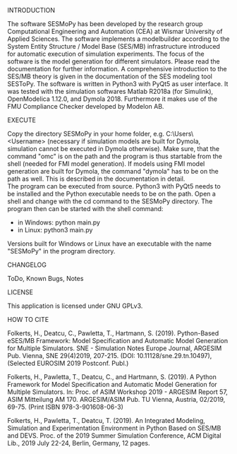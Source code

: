INTRODUCTION

The software SESMoPy has been developed by the research group Computational
Engineering and Automation (CEA) at Wismar University of Applied Sciences.
The software implements a modelbuilder according to the System Entity
Structure / Model Base (SES/MB) infrastructure introduced for automatic
execution of simulation experiments. The focus of the software is the model
generation for different simulators.
Please read the documentation for further information. A comprehensive
introduction to the SES/MB theory is given in the documentation of the SES
modeling tool SESToPy.
The software is written in Python3 with PyQt5 as user interface.
It was tested with the simulation softwares Matlab R2018a (for Simulink),
OpenModelica 1.12.0, and Dymola 2018.
Furthermore it makes use of the FMU Compliance Checker developed by Modelon AB.

EXECUTE

Copy the directory SESMoPy in your home folder, e.g. C:\Users\\\<Username>
(necessary if simulation models are built for Dymola, simulation cannot be executed 
in Dymola otherwise).
Make sure, that the command "omc" is on the path and the program is thus startable
from the shell (needed for FMI model generation). If models using FMI model
generation are built for Dymola, the command "dymola" has to be on the path as well.
This is described in the documentation in detail.  
The program can be executed from source. Python3 with PyQt5 needs to be installed
and the Python executable needs to be on the path. Open a shell and change with the
cd command to the SESMoPy directory. The program then can be started with the shell
command:
- in Windows: python main.py
- in Linux: python3 main.py

Versions built for Windows or Linux have an executable with the name "SESMoPy"
in the program directory.

CHANGELOG


ToDo, Known Bugs, Notes


LICENSE

This application is licensed under GNU GPLv3.

HOW TO CITE

Folkerts, H., Deatcu, C., Pawletta, T., Hartmann, S. (2019). Python-Based eSES/MB
Framework: Model Specification and Automatic Model Generation for Multiple Simulators.
SNE - Simulation Notes Europe Journal, ARGESIM Pub. Vienna, SNE 29(4)2019, 207-215.
(DOI: 10.11128/sne.29.tn.10497),(Selected EUROSIM 2019 Postconf. Publ.)

Folkerts, H., Pawletta, T., Deatcu, C., and Hartmann, S. (2019). A Python Framework for
Model Specification and Automatic Model Generation for Multiple Simulators. In: Proc. of
ASIM Workshop 2019 - ARGESIM Report 57, ASIM Mitteilung AM 170. ARGESIM/ASIM Pub.
TU Vienna, Austria, 02/2019, 69-75. (Print ISBN 978-3-901608-06-3)

Folkerts, H., Pawletta, T., Deatcu, T. (2019). An Integrated Modeling,
Simulation and Experimentation Environment in Python Based on SES/MB and DEVS.
Proc. of the 2019 Summer Simulation Conference, ACM Digital Lib.,
2019 July 22-24, Berlin, Germany, 12 pages.